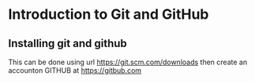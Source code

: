 # Introduction to Git and GitHub
## Installing git and github
This can be done using url https://git.scm.com/downloads then
create an accounton GITHUB at https://gitbub.com
